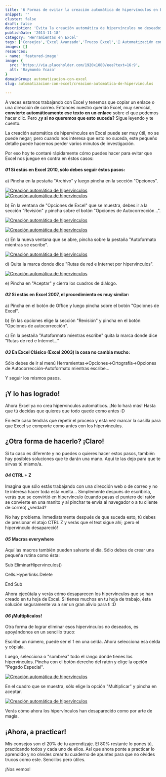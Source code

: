 ```yaml
---
title: '6 Formas de evitar la creación automática de hipervínculos en Excel'
snippet: ''
cluster: false
draft: false 
description: 'Evita la creación automática de hipervínculos no deseados en Excel y ahorra tiempo con estos consejos útiles.'
publishDate: '2013-11-18'
category: 'Herramientas en Excel'
tags: ['Consejos','Excel Avanzado','Trucos Excel','🤖 Automatización con Excel']
images: []
resources: 
- name: 'featured-image'
image: {
  src: 'https://via.placeholder.com/1920x1080/eee?text=16:9',
  alt: 'Raymundo Ycaza'
}
domainGroup: automatizacion-con-excel
slug: automatizacion-con-excel/creacion-automatica-de-hipervinculos

---
```


A veces estamos trabajando con Excel y tenemos que copiar un enlace o una dirección de correo. Entonces nuestro querido Excel, muy servicial, **convierte automáticamente ese texto en un enlace** sobre el que podemos hacer clic. Pero **¿y si no queremos que esto suceda?** Sigue leyendo y te cuento.

La creación automática de hipervínculos en Excel puede ser muy útil, no se puede negar; pero cuando nos interesa que esto no suceda, este pequeño detalle puede hacernos perder varios minutos de investigación.

Por eso hoy te contaré rápidamente cómo puedes hacer para evitar que Excel nos juegue en contra en éstos casos:

#### _01_ Si estás en Excel 2010, sólo debes seguir éstos pasos:

a) Pincha en la pestaña "Archivo" y luego pincha en la sección "Opciones".

[![Creación automática de hipervínculos](images/20131114-creacion-automatica-de-hipervinculos-000156-291x200.png)](http://raymundoycaza.com/wp-content/uploads/20131114-creacion-automatica-de-hipervinculos-000156.png)[![Creación automática de hipervínculos](images/20131114-creacion-automatica-de-hipervinculos-000157.png)](http://raymundoycaza.com/wp-content/uploads/20131114-creacion-automatica-de-hipervinculos-000157.png)

b) En la ventana de "Opciones de Excel" que se muestra, debes ir a la sección "Revisión" y pincha sobre el botón "Opciones de Autocorrección...".

[![Creación automática de hipervínculos](images/20131114-creacion-automatica-de-hipervinculos-000158-467x200.png)](http://raymundoycaza.com/wp-content/uploads/20131114-creacion-automatica-de-hipervinculos-000158.png)

[![Creación automática de hipervínculos](images/20131114-creacion-automatica-de-hipervinculos-000159-700x131.png)](http://raymundoycaza.com/wp-content/uploads/20131114-creacion-automatica-de-hipervinculos-000159.png)

c) En la nueva ventana que se abre, pincha sobre la pestaña "Autoformato mientras se escribe".

[![Creación automática de hipervínculos](images/20131114-creacion-automatica-de-hipervinculos-000160.png)](http://raymundoycaza.com/wp-content/uploads/20131114-creacion-automatica-de-hipervinculos-000160.png)

d) Quita la marca donde dice "Rutas de red e Internet por hipervínculos".

[![Creación automática de hipervínculos](images/20131114-creacion-automatica-de-hipervinculos-000161.png)](http://raymundoycaza.com/wp-content/uploads/20131114-creacion-automatica-de-hipervinculos-000161.png)

e) Pincha en "Aceptar" y cierra los cuadros de diálogo.

#### _02_ Si estás en Excel 2007, el procedimiento es muy similar:

a) Pincha en el botón de Office y luego pincha sobre el botón "Opciones de Excel".

b) En las opciones elige la sección "Revisión" y pincha en el botón "Opciones de autocorrección".

c) En la pestaña "Autoformato mientras escribe" quita la marca donde dice "Rutas de red e Internet..."

#### _03_ En Excel Clásico (Excel 2003) la cosa no cambia mucho:

Sólo debes de ir al menú Herramientas->Opciones->Ortografía->Opciones de Autocorrección-Autoformato mientras escribe…

Y seguir los mismos pasos.

## ¡Y lo has logrado!

Ahora Excel ya no crea hipervínculos automáticos. ¡No lo hará más! Hasta que tú decidas que quieres que todo quede como antes :D

En este caso tendrás que repetir el proceso y esta vez marcar la casilla para que Excel se comporte como antes con los hipervínculos.

## ¿Otra forma de hacerlo? ¡Claro!

Si tu caso es diferente y no puedes o quieres hacer estos pasos, también hay posibles soluciones que te darán una mano. Aquí te las dejo para que te sirvas tú mismo/a.

#### _04_ CTRL + Z

Imagina que sólo estás trabajando con una dirección web o de correo y no te interesa hacer toda esta vuelta... Simplemente después de escribirla, verás que se convirtió en hipervínculo (cuando pasas el puntero del ratón se convierte en una manito y al pinchar te envía al navegador o a tu cliente de correo) ¿verdad?

No hay problema. Inmediatamente después de que suceda esto, tú debes de presionar el atajo CTRL Z y verás que el text sigue ahí; ¡pero el hipervínculo desapareció!

#### _05_ Macros everywhere

Aquí las macros también pueden salvarte el día. Sólo debes de crear una pequeña rutina como ésta:

Sub EliminarHipervinculos()

Cells.Hyperlinks.Delete

End Sub

Ahora ejecútala y verás cómo desaparecen los hipervínculos que se han creado en tu hoja de Excel. Si tienes muchos en tu hoja de trabajo, ésta solución seguramente va a ser un gran alivio para ti :D

#### _06_ ¡Multiplícalos!

Otra forma de lograr eliminar esos hipervínculos no deseados, es apoyándonos en un sencillo truco:

Escribe un número, puede ser el 1 en una celda. Ahora selecciona esa celda y cópiala.

Luego, selecciona o "sombrea" todo el rango donde tienes los hipervínculos. Pincha con el botón derecho del ratón y elige la opción "Pegado Especial".

[![Creación automática de hipervínculos](images/20131114-creacion-automatica-de-hipervinculos-000162.png)](http://raymundoycaza.com/wp-content/uploads/20131114-creacion-automatica-de-hipervinculos-000162.png)

En el cuadro que se muestra, sólo elige la opción "Multiplicar" y pincha en aceptar.

[![Creación automática de hipervínculos](images/20131114-creacion-automatica-de-hipervinculos-000163.png)](http://raymundoycaza.com/wp-content/uploads/20131114-creacion-automatica-de-hipervinculos-000163.png)

Verás cómo ahora los hipervínculos han desaparecido como por arte de magia.

## ¡Ahora, a practicar!

Mis consejos son el 20% de tu aprendizaje. El 80% restante lo pones tú, practicando todos y cada uno de ellos. Así que ahora ponte a practicar lo aprendido y no olvides crear tu cuaderno de apuntes para que no olvides trucos como este. Sencillos pero útiles.

¡Nos vemos!
